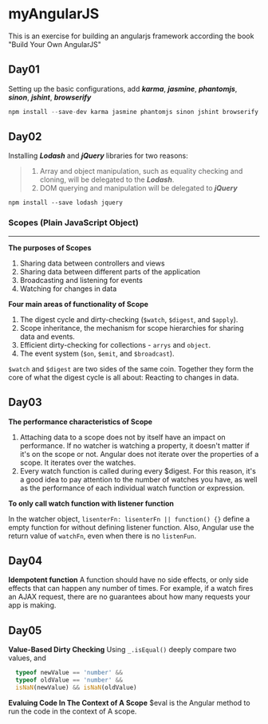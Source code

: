 # myAngularJS
This is an exercise for building an angularjs framework according the book "Build Your Own AngularJS"

## Day01

Setting up the basic configurations, add ***karma***, ***jasmine***, ***phantomjs***, ***sinon***, ***jshint***, ***browserify***
  
  ```javascript
  npm install --save-dev karma jasmine phantomjs sinon jshint browserify
  ``` 

## Day02

Installing ***Lodash*** and ***jQuery*** libraries for two reasons:
  > 1. Array and object manipulation, such as equality checking and cloning, will be delegated to the ***Lodash***.
  > 2. DOM querying and manipulation will be delegated to ***jQuery***

  ```node
  npm install --save lodash jquery 
  ```
  
### Scopes (Plain JavaScript Object)
---
**The purposes of Scopes**
1. Sharing data between controllers and views
2. Sharing data between different parts of the application
3. Broadcasting and listening for events
4. Watching for changes in data

**Four main areas of functionality of Scope**
1. The digest cycle and dirty-checking (`$watch`, `$digest`, and `$apply`).
2. Scope inheritance, the mechanism for scope hierarchies for sharing data and events.
3. Efficient dirty-checking for collections - `arrys` and `object`.
4. The event system (`$on`, `$emit`, and `$broadcast`).

`$watch` and `$digest` are two sides of the same coin. Together they form the core of what the digest cycle is all about: Reacting to changes in data.

## Day03

**The performance characteristics of Scope**
1. Attaching data to a scope does not by itself have an impact on performance.
If no watcher is watching a property, it doesn't matter if it's on the scope or
not. Angular does not iterate over the properties of a scope. It iterates over
the watches.
2. Every watch function is called during every $digest. For this reason, it's a
good idea to pay attention to the number of watches you have, as well as the 
performance of each individual watch function or expression.

**To only call watch function with listener function**

In the watcher object, `lisenterFn: lisenterFn || function() {}` define a empty
function for without defining listener function. Also, Angular use the return 
value of `watchFn`, even when there is no `listenFun`.

## Day04

**Idempotent function**
A function should have no side effects, or only side effects that can happen any
number of times. For example, if a watch fires an AJAX request, there are no
guarantees about how many requests your app is making.

## Day05

**Value-Based Dirty Checking**
Using `_.isEqual()` deeply compare two values, and 

```js
  typeof newValue == 'number' && 
  typeof oldValue == 'number' &&
  isNaN(newValue) && isNaN(oldValue)
```

**Evaluing Code In The Context of A Scope**
$eval is the Angular method to run the code in the context of A scope.